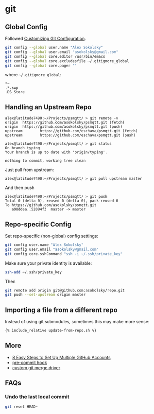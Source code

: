# git

## Global Config

Followed
[Customizing Git Configuration](https://git-scm.com/book/en/v2/Customizing-Git-Git-Configuration).

```sh
git config --global user.name "Alex Sokolsky"
git config --global user.email "asokolsky@gmail.com"
git config --global core.editor /usr/bin/emacs
git config --global core.excludesfile ~/.gitignore_global
git config --global core.pager ''
```

where `~/.gitignore_global`:
```
*~
.*.swp
.DS_Store
```

## Handling an Upstream Repo

```
alex@latitude7490:~/Projects/psmqtt/ > git remote -v
origin  https://github.com/asokolsky/psmqtt.git (fetch)
origin  https://github.com/asokolsky/psmqtt.git (push)
upstream        https://github.com/eschava/psmqtt.git (fetch)
upstream        https://github.com/eschava/psmqtt.git (push)

alex@latitude7490:~/Projects/psmqtt/ > git status
On branch typing
Your branch is up to date with 'origin/typing'.

nothing to commit, working tree clean
```

Just pull from upstream:

```
alex@latitude7490:~/Projects/psmqtt/ > git pull upstream master
```
And then push
```
alex@latitude7490:~/Projects/psmqtt/ > git push
Total 0 (delta 0), reused 0 (delta 0), pack-reused 0
To https://github.com/asokolsky/psmqtt.git
   a98ddea..52094f3  master -> master
```

## Repo-specific Config

Set repo-specific (non-global) config settings:
```sh
git config user.name "Alex Sokolsky"
git config user.email "asokolsky@gmail.com"
git config core.sshCommand "ssh -i ~/.ssh/private_key"
```

Make sure your private identity is available:
```sh
ssh-add ~/.ssh/private_key
```

Then
```sh
git remote add origin git@github.com:asokolsky/repo.git
git push --set-upstream origin master
```

## Importing a file from a different repo

Instead of using git submodules, sometimes this may make more sense:
```sh
{% include_relative update-from-repo.sh %}
```

## More

* [8 Easy Steps to Set Up Multiple GitHub Accounts](https://blog.gitguardian.com/8-easy-steps-to-set-up-multiple-git-accounts/)
* [pre-commit hook](pre-commit-hook.html)
* [custom git merge driver](custom-merge-driver.html)

## FAQs

### Undo the last local commit

```sh
git reset HEAD~
```
